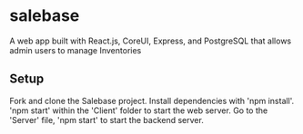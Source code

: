 # salebase



A web app built with React.js, CoreUI, Express, and PostgreSQL that allows admin users to manage Inventories

## Setup

Fork and clone the Salebase project.
Install dependencies with 'npm install'.
'npm start' within the 'Client' folder to start the web server.
Go to the 'Server' file, 'npm start' to start the backend server.

